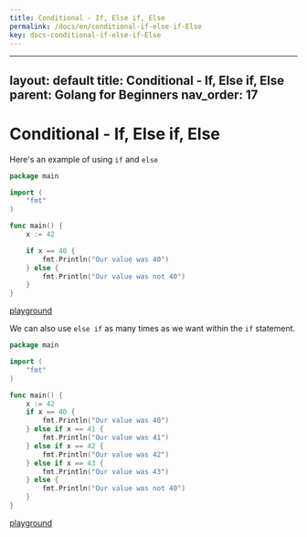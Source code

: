 ```yaml
---
title: Conditional - If, Else if, Else
permalink: /docs/en/conditional-if-else-if-Else
key: docs-conditional-if-else-if-Else
---
```



---
layout: default
title: Conditional - If, Else if, Else
parent: Golang for Beginners
nav_order: 17
---

# Conditional - If, Else if, Else

Here's an example of using `if` and `else`

```go
package main

import (
	"fmt"
)

func main() {
	x := 42

	if x == 40 {
		fmt.Println("Our value was 40")
	} else {
		fmt.Println("Our value was not 40")
	}
}
```

[playground](https://play.golang.org/p/o2LQFJxWNR)

We can also use `else if` as many times as we want within the `if` statement.

```go
package main

import (
	"fmt"
)

func main() {
	x := 42
	if x == 40 {
		fmt.Println("Our value was 40")
	} else if x == 41 {
		fmt.Println("Our value was 41")
	} else if x == 42 {
		fmt.Println("Our value was 42")
	} else if x == 43 {
		fmt.Println("Our value was 43")
	} else {
		fmt.Println("Our value was not 40")
	}
}
```

[playground](https://play.golang.org/p/a3jbqR2vXp)
